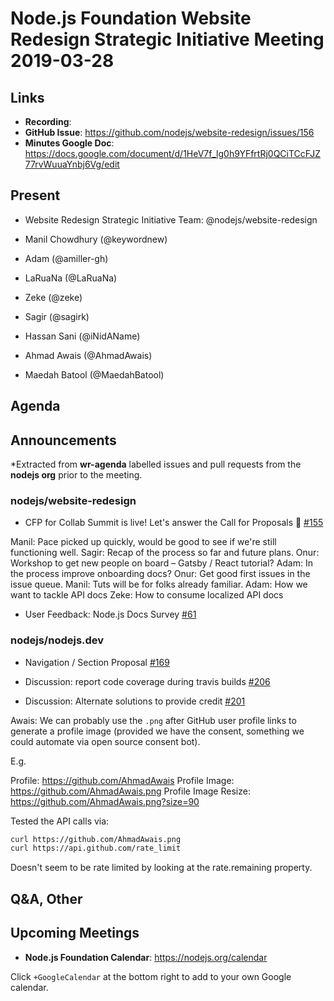 # Node.js Foundation Website Redesign Strategic Initiative Meeting 2019-03-28

## Links

* **Recording**:
* **GitHub Issue**: <https://github.com/nodejs/website-redesign/issues/156>
* **Minutes Google Doc**: <https://docs.google.com/document/d/1HeV7f_lg0h9YFfrtRj0QCiTCcFJZ77rvWuuaYnbj6Vg/edit>

## Present

* Website Redesign Strategic Initiative Team: @nodejs/website-redesign

* Manil Chowdhury (@keywordnew)
* Adam (@amiller-gh)
* LaRuaNa (@LaRuaNa)
* Zeke (@zeke)
* Sagir (@sagirk)
* Hassan Sani (@iNidAName)
* Ahmad Awais (@AhmadAwais)
* Maedah Batool (@MaedahBatool)

## Agenda

## Announcements

*Extracted from **wr-agenda** labelled issues and pull requests from the **nodejs org** prior to the meeting.

### nodejs/website-redesign

* CFP for Collab Summit is live! Let's answer the Call for Proposals 📣 [#155](https://github.com/nodejs/website-redesign/issues/155)

Manil: Pace picked up quickly, would be good to see if we're still functioning well.
Sagir: Recap of the process so far and future plans.
Onur: Workshop to get new people on board – Gatsby / React tutorial?
Adam: In the process improve onboarding docs?
Onur: Get good first issues in the issue queue.
Manil: Tuts will be for folks already familiar.
Adam: How we want to tackle API docs
Zeke: How to consume localized API docs

* User Feedback: Node.js Docs Survey  [#61](https://github.com/nodejs/website-redesign/issues/61)

### nodejs/nodejs.dev

* Navigation / Section Proposal [#169](https://github.com/nodejs/nodejs.dev/issues/169)

* Discussion: report code coverage during travis builds [#206](https://github.com/nodejs/nodejs.dev/issues/206)

* Discussion: Alternate solutions to provide credit [#201](https://github.com/nodejs/nodejs.dev/issues/201)

Awais: We can probably use the `.png` after GitHub user profile links to generate a profile image (provided we have the consent, something we could automate via open source consent bot).

E.g.

Profile: <https://github.com/AhmadAwais>
Profile Image: <https://github.com/AhmadAwais.png>
Profile Image Resize: <https://github.com/AhmadAwais.png?size=90>

Tested the API calls via:

```sh
curl https://github.com/AhmadAwais.png
curl https://api.github.com/rate_limit
```
Doesn't seem to be rate limited by looking at the rate.remaining property.

## Q&A, Other

## Upcoming Meetings

* **Node.js Foundation Calendar**: <https://nodejs.org/calendar>

Click `+GoogleCalendar` at the bottom right to add to your own Google calendar.
